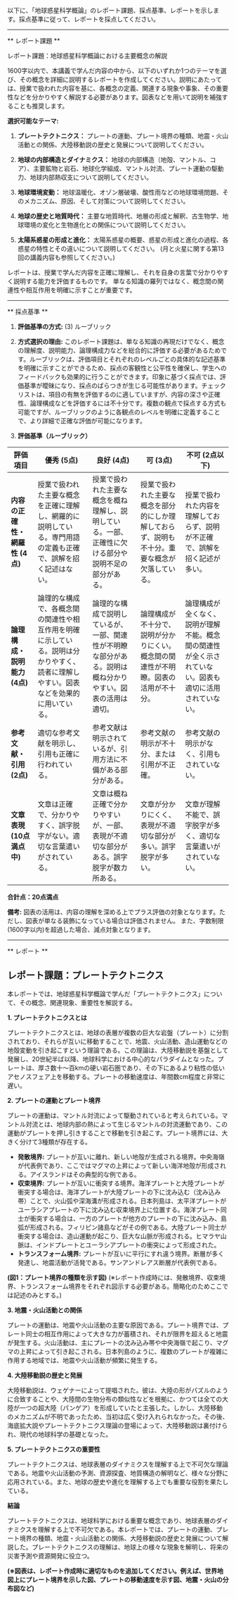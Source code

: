 以下に、「地球惑星科学概論」のレポート課題、採点基準、レポートを示します。採点基準に従って、レポートを採点してください。

---------------------------------------
** レポート課題 **

レポート課題：地球惑星科学概論における主要概念の解説

1600字以内で、本講義で学んだ内容の中から、以下のいずれか1つのテーマを選び、その概念を詳細に説明するレポートを作成してください。説明にあたっては、授業で扱われた内容を基に、各概念の定義、関連する現象や事象、その重要性などを分かりやすく解説する必要があります。図表などを用いて説明を補強することも推奨します。


**選択可能なテーマ:**

1. **プレートテクトニクス：** プレートの運動、プレート境界の種類、地震・火山活動との関係、大陸移動説の歴史と発展について説明してください。

2. **地球の内部構造とダイナミクス：** 地球の内部構造（地殻、マントル、コア）、主要鉱物と岩石、地球化学組成、マントル対流、プレート運動の駆動力、地球内部熱収支について説明してください。

3. **地球環境変動：** 地球温暖化、オゾン層破壊、酸性雨などの地球環境問題、そのメカニズム、原因、そして対策について説明してください。

4. **地球の歴史と地質時代：** 主要な地質時代、地層の形成と解釈、古生物学、地球環境の変化と生物進化との関係について説明してください。

5. **太陽系惑星の形成と進化：** 太陽系惑星の概要、惑星の形成と進化の過程、各惑星の特性とその違いについて説明してください。  (月と火星に関する第13回の講義内容も参照してください。)


レポートは、授業で学んだ内容を正確に理解し、それを自身の言葉で分かりやすく説明する能力を評価するものです。  単なる知識の羅列ではなく、概念間の関連性や相互作用を明確に示すことが重要です。


---------------------------------------
** 採点基準 **

1. **評価基準の方式:** (3) ルーブリック

2. **方式選択の理由:**  このレポート課題は、単なる知識の再現だけでなく、概念の理解度、説明能力、論理構成力などを総合的に評価する必要があるためです。ルーブリックは、評価項目とそれぞれのレベルごとの具体的な記述基準を明確に示すことができるため、採点の客観性と公平性を確保し、学生へのフィードバックも効果的に行うことができます。印象に基づく採点では、評価基準が曖昧になり、採点のばらつきが生じる可能性があります。チェックリストは、項目の有無を評価するのに適していますが、内容の深さや正確性、論理構成などを評価するには不十分です。複数の観点で採点する方式も可能ですが、ルーブリックのように各観点のレベルを明確に定義することで、より詳細で正確な評価が可能になります。


3. **評価基準（ルーブリック）**

| 評価項目 | 優秀 (5点) | 良好 (4点) | 可 (3点) | 不可 (2点以下) |
|---|---|---|---|---|
| **内容の正確性・網羅性 (4点)** | 授業で扱われた主要な概念を正確に理解し、網羅的に説明している。専門用語の定義も正確で、誤解を招く記述はない。 | 授業で扱われた主要な概念を概ね理解し、説明している。一部、正確性に欠ける部分や説明不足の部分がある。 | 授業で扱われた主要な概念を部分的にしか理解しておらず、説明も不十分。重要な概念が欠落している。 | 授業で扱われた内容を理解しておらず、説明が不正確で、誤解を招く記述が多い。 |
| **論理構成・説明能力 (4点)** | 論理的な構成で、各概念間の関連性や相互作用を明確に示している。説明は分かりやすく、読者に理解しやすい。図表などを効果的に用いている。 | 論理的な構成で説明しているが、一部、関連性が不明瞭な部分がある。説明は概ね分かりやすい。図表の活用は適切。 | 論理構成が不十分で、説明が分かりにくい。概念間の関連性が不明瞭。図表の活用が不十分。 | 論理構成が全くなく、説明が理解不能。概念間の関連性が全く示されていない。図表も適切に活用されていない。 |
| **参考文献・引用 (2点)** | 適切な参考文献を明示し、引用も正確に行われている。 | 参考文献は明示されているが、引用方法に不備がある部分がある。 | 参考文献の明示が不十分、または引用が不正確。 | 参考文献の明示がなく、引用もされていない。 |
| **文章表現 (10点満点中)** | 文章は正確で、分かりやすく、誤字脱字がない。適切な言葉遣いがされている。 | 文章は概ね正確で分かりやすいが、一部、表現が不適切な部分がある。誤字脱字が数カ所ある。 | 文章が分かりにくく、表現が不適切な部分が多い。誤字脱字が多い。 | 文章が理解不能で、誤字脱字が多く、適切な言葉遣いがされていない。 |


**合計点：20点満点**

**備考:**  図表の活用は、内容の理解を深める上でプラス評価の対象となります。ただし、図表が単なる装飾になっている場合は評価されません。  また、字数制限(1600字以内)を超過した場合、減点対象となります。


---------------------------------------
** レポート **
## レポート課題：プレートテクトニクス

本レポートでは、地球惑星科学概論で学んだ「プレートテクトニクス」について、その概念、関連現象、重要性を解説する。

**1. プレートテクトニクスとは**

プレートテクトニクスとは、地球の表層が複数の巨大な岩盤（プレート）に分割されており、それらが互いに移動することで、地震、火山活動、造山運動などの地殻変動を引き起こすという理論である。この理論は、大陸移動説を基盤として発展し、20世紀半ば以降、地球科学における中心的なパラダイムとなった。プレートは、厚さ数十～百kmの硬い岩石圏であり、その下にあるより粘性の低いアセノスフェア上を移動する。プレートの移動速度は、年間数cm程度と非常に遅い。

**2. プレートの運動とプレート境界**

プレートの運動は、マントル対流によって駆動されていると考えられている。マントル対流とは、地球内部の熱によって生じるマントルの対流運動であり、この運動がプレートを押し引きすることで移動を引き起こす。プレート境界には、大きく分けて3種類が存在する。

* **発散境界:** プレートが互いに離れ、新しい地殻が生成される境界。中央海嶺が代表例であり、ここではマグマの上昇によって新しい海洋地殻が形成される。アイスランドはその典型的な例である。
* **収束境界:** プレートが互いに衝突する境界。海洋プレートと大陸プレートが衝突する場合は、海洋プレートが大陸プレートの下に沈み込む（沈み込み帯）ことで、火山弧や深海溝が形成される。日本列島は、太平洋プレートがユーラシアプレートの下に沈み込む収束境界上に位置する。海洋プレート同士が衝突する場合は、一方のプレートが他方のプレートの下に沈み込み、島弧が形成される。フィリピン諸島などがその例である。大陸プレート同士が衝突する場合は、造山運動が起こり、巨大な山脈が形成される。ヒマラヤ山脈は、インドプレートとユーラシアプレートの衝突によって形成された。
* **トランスフォーム境界:** プレートが互いに平行にすれ違う境界。断層が多く発達し、地震活動が活発である。サンアンドレアス断層が代表例である。

**(図1：プレート境界の種類を示す図)**  (※レポート作成時には、発散境界、収束境界、トランスフォーム境界をそれぞれ図示する必要がある。簡略化のためここでは記述のみとする。)


**3. 地震・火山活動との関係**

プレートの運動は、地震や火山活動の主要な原因である。プレート境界では、プレート同士の相互作用によって大きな力が蓄積され、それが限界を超えると地震が発生する。火山活動は、主にプレートの沈み込み帯や中央海嶺で起こり、マグマの上昇によって引き起こされる。日本列島のように、複数のプレートが複雑に作用する地域では、地震や火山活動が頻繁に発生する。

**4. 大陸移動説の歴史と発展**

大陸移動説は、ウェゲナーによって提唱された。彼は、大陸の形がパズルのように合致することや、大陸間の生物分布の類似性などを根拠に、かつては全ての大陸が一つの超大陸（パンゲア）を形成していたと主張した。しかし、大陸移動のメカニズムが不明であったため、当初は広く受け入れられなかった。その後、海底拡大説やプレートテクトニクス理論の登場によって、大陸移動説は裏付けられ、現代の地球科学の基礎となった。

**5. プレートテクトニクスの重要性**

プレートテクトニクスは、地球表層のダイナミクスを理解する上で不可欠な理論である。地震や火山活動の予測、資源探査、地質構造の解明など、様々な分野に応用されている。また、地球の歴史や進化を理解する上でも重要な役割を果たしている。


**結論**

プレートテクトニクスは、地球科学における重要な概念であり、地球表層のダイナミクスを理解する上で不可欠である。本レポートでは、プレートの運動、プレート境界の種類、地震・火山活動との関係、大陸移動説の歴史と発展について解説した。プレートテクトニクスの理解は、地球上の様々な現象を解明し、将来の災害予測や資源開発に役立つ。


**(※図表は、レポート作成時に適切なものを追加してください。例えば、世界地図上にプレート境界を示した図、プレートの移動速度を示す図、地震・火山の分布図など)**


